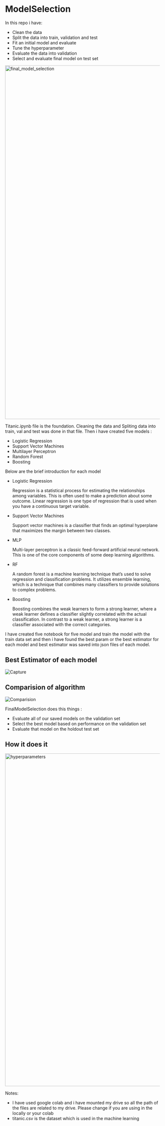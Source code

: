 # ModelSelection

In this repo i have:
- Clean the data
- Split the data into train, validation and test
- Fit an initial model and evaluate 
- Tune the hyperparameter
- Evaluate the data into validation 
- Select and evaluate final model on test set

<img width="1148" alt="final_model_selection" src="https://user-images.githubusercontent.com/70954565/130751628-a032795f-343f-4336-9fd6-57b156a2e210.png">

Titanic.ipynb file is the foundation. Cleaning the data and Spliting data into train, val and test was done in that file. Then i have created five models :
- Logistic Regression
- Support Vector Machines
- Multilayer Perceptron
- Random Forest
- Boosting

Below are the brief introduction for each model
- Logistic Regression
  
  Regression is a statistical process for estimating the relationships among variables. This is often used to make a prediction about some outcome. Linear regression is one type     of regression that is used when you have a continuous target variable. 

- Support Vector Machines
  
  Support vector machines is a classifier that finds an optimal hyperplane that maximizes the margin between two classes.
 
- MLP
  
  Multi-layer perceptron is a classic feed-forward artificial neural network. This is one of the core components of some deep learning algorithms. 

- RF
  
  A random forest is a machine learning technique that’s used to solve regression and classification problems. It utilizes ensemble learning, which is a technique that combines     many classifiers to provide solutions to complex problems.
  
- Boosting
  
  Boosting combines the weak learners to form a strong learner, where a weak learner defines a classifier slightly correlated with the actual classification. In contrast to a weak   learner, a strong learner is a classifier associated with the correct categories.
  
I have created five notebook for five model and train the model with the train data set and then i have found the best param or the best estimator for each model and best estimator was saved into json files of each model.

## Best Estimator of each model

![Capture](https://user-images.githubusercontent.com/70954565/130757259-faaece7d-159d-4ecb-81dc-e2eb6b412f3d.PNG)

## Comparision of algorithm

![Comparision](https://user-images.githubusercontent.com/70954565/130760067-132129dd-6efc-42b7-8933-eecf0eff3f33.PNG)

FinalModelSelection does this things :
- Evaluate all of our saved models on the validation set
- Select the best model based on performance on the validation set
- Evaluate that model on the holdout test set

## How it does it

<img width="1080" alt="hyperparameters" src="https://user-images.githubusercontent.com/70954565/130761273-5d076621-c5a0-4a25-b30f-1d851f07a942.png">

Notes:
- I have used google colab and i have mounted my drive so all the path of the files are related to my drive. Please change if you are using in the locally or your colab
- titanic.csv is the dataset which is used in the machine learning 
